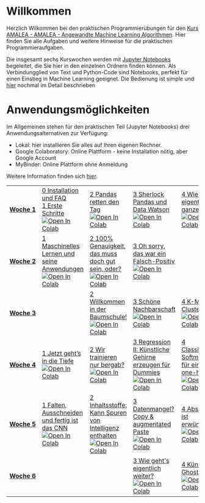# Willkommen
Herzlich Wilkommen bei den praktischen Programmierübungen für den [Kurs AMALEA - AMALEA - Angewandte Machine Learning Algorithmen](https://learn.ki-campus.org/courses/amalea-kit2021). Hier finden Sie alle Aufgaben und weitere Hinweise für die praktischen Programmieraufgaben. 

Die insgesamt sechs Kurswochen werden mit [Jupyter Notebooks](https://jupyter.org/) begeleitet, die Sie hier in den einzelnen Ordnern finden können.
Als Verbindungglied von Text und Python-Code sind Notebooks, perfekt für einen Einstieg in Machine Learning geeignet. Die Bedienung ist simple und [hier](Woche%201/1%20Erste%20Schritte.md#ausf%C3%BChren-von-code) nochmal im Detail beschrieben

# Anwendungsmöglichkeiten

Im Allgemeinen stehen für den praktischen Teil (Jupyter Notebooks) drei Anwendungsalternativen zur Verfügung:

* Lokal: hier installieren Sie alles auf Ihren eigenen Rechner.
* Google Colaboratory:  Online Plattform - keine Installation nötig, aber Google Account
* MyBinder: Online Plattform ohne Anmeldung

Weitere Information finden sich [hier](Woche%201/1%20Erste%20Schritte.md).
<table>
    <tbody>
        <tr>
            <td><a href='Woche%201'><strong>Woche&nbsp;1</strong></a></td>
            <td><a href='Woche%201/0%20Installation%20und%20FAQ.md'>0 Installation und FAQ</a></br><a href='Woche%201/1%20Erste%20Schritte.ipynb'>1 Erste Schritte</a></br><a href='https://colab.research.google.com/github/KI-Campus/AMALEA/blob/master/Woche%201/1%20Erste%20Schritte.ipynb'><img src='https://colab.research.google.com/assets/colab-badge.svg' alt='Open In Colab'></a></td>
            <td><a href='Woche%201/2%20Pandas%20retten%20den%20Tag.ipynb'>2 Pandas retten den Tag</a></br><a href='https://colab.research.google.com/github/KI-Campus/AMALEA/blob/master/Woche%201/2%20Pandas%20retten%20den%20Tag.ipynb'><img src='https://colab.research.google.com/assets/colab-badge.svg' alt='Open In Colab'></a></td>
            <td><a href='Woche%201/3%20Sherlock%20Pandas%20und%20Data%20Watson.ipynb'>3 Sherlock Pandas und Data Watson</a></br><a href='https://colab.research.google.com/github/KI-Campus/AMALEA/blob/master/Woche%201/3%20Sherlock%20Pandas%20und%20Data%20Watson.ipynb'><img src='https://colab.research.google.com/assets/colab-badge.svg' alt='Open In Colab'></a></td>
            <td><a href='Woche%201/4%20Wie%20skaliert%20eigentlich%20das%20ganze%3F.ipynb'>4 Wie skaliert eigentlich das ganze?</a></br><a href='https://colab.research.google.com/github/KI-Campus/AMALEA/blob/master/Woche%201/4%20Wie%20skaliert%20eigentlich%20das%20ganze%3F.ipynb'><img src='https://colab.research.google.com/assets/colab-badge.svg' alt='Open In Colab'></a></td>
        </tr>
        <tr>
            <td><a href='Woche%202'><strong>Woche&nbsp;2</strong></a></td>
            <td><a href='Woche%202/1%20Maschinelles%20Lernen%20und%20seine%20Anwendungen.ipynb'>1 Maschinelles Lernen und seine Anwendungen</a></br><a href='https://colab.research.google.com/github/KI-Campus/AMALEA/blob/master/Woche%202/1%20Maschinelles%20Lernen%20und%20seine%20Anwendungen.ipynb'><img src='https://colab.research.google.com/assets/colab-badge.svg' alt='Open In Colab'></a></td>
            <td><a href='Woche%202/2%20100%25%20Genauigkeit%2C%20das%20muss%20doch%20gut%20sein%2C%20oder%3F.ipynb'>2 100% Genauigkeit, das muss doch gut sein, oder?</a></br><a href='https://colab.research.google.com/github/KI-Campus/AMALEA/blob/master/Woche%202/2%20100%25%20Genauigkeit%2C%20das%20muss%20doch%20gut%20sein%2C%20oder%3F.ipynb'><img src='https://colab.research.google.com/assets/colab-badge.svg' alt='Open In Colab'></a></td>
            <td><a href='Woche%202/3%20Oh%20sorry%2C%20das%20war%20ein%20Falsch-Positiv.ipynb'>3 Oh sorry, das war ein Falsch-Positiv</a></br><a href='https://colab.research.google.com/github/KI-Campus/AMALEA/blob/master/Woche%202/3%20Oh%20sorry%2C%20das%20war%20ein%20Falsch-Positiv.ipynb'><img src='https://colab.research.google.com/assets/colab-badge.svg' alt='Open In Colab'></a></td>
        </tr>
        <tr>
            <td><a href='Woche%203'><strong>Woche&nbsp;3</strong></a></td>
            <td></td>
            <td><a href='Woche%203/2%20Willkommen%20in%20der%20Baumschule%21.ipynb'>2 Willkommen in der Baumschule!</a></br><a href='https://colab.research.google.com/github/KI-Campus/AMALEA/blob/master/Woche%203/2%20Willkommen%20in%20der%20Baumschule%21.ipynb'><img src='https://colab.research.google.com/assets/colab-badge.svg' alt='Open In Colab'></a></td>
            <td><a href='Woche%203/3%20Sch%C3%B6ne%20Nachbarschaft.ipynb'>3 Schöne Nachbarschaft</a></br><a href='https://colab.research.google.com/github/KI-Campus/AMALEA/blob/master/Woche%203/3%20Sch%C3%B6ne%20Nachbarschaft.ipynb'><img src='https://colab.research.google.com/assets/colab-badge.svg' alt='Open In Colab'></a></td>
            <td><a href='Woche%203/4%20K-Means-Clustering.ipynb'>4 K-Means-Clustering</a></br><a href='https://colab.research.google.com/github/KI-Campus/AMALEA/blob/master/Woche%203/4%20K-Means-Clustering.ipynb'><img src='https://colab.research.google.com/assets/colab-badge.svg' alt='Open In Colab'></a></td>
        </tr>
        <tr>
            <td><a href='Woche%204'><strong>Woche&nbsp;4</strong></a></td>
            <td><a href='Woche%204/1%20Jetzt%20geht%E2%80%99s%20in%20die%20Tiefe.ipynb'>1 Jetzt geht’s in die Tiefe</a></br><a href='https://colab.research.google.com/github/KI-Campus/AMALEA/blob/master/Woche%204/1%20Jetzt%20geht%E2%80%99s%20in%20die%20Tiefe.ipynb'><img src='https://colab.research.google.com/assets/colab-badge.svg' alt='Open In Colab'></a></td>
            <td><a href='Woche%204/2%20Wir%20trainieren%20nur%20bergab%3F.ipynb'>2 Wir trainieren nur bergab?</a></br><a href='https://colab.research.google.com/github/KI-Campus/AMALEA/blob/master/Woche%204/2%20Wir%20trainieren%20nur%20bergab%3F.ipynb'><img src='https://colab.research.google.com/assets/colab-badge.svg' alt='Open In Colab'></a></td>
            <td><a href='Woche%204/3%20Regression%20II%3A%20K%C3%BCnstliche%20Gehirne%20erzeugen%20f%C3%BCr%20Dummies.ipynb'>3 Regression II: Künstliche Gehirne erzeugen für Dummies</a></br><a href='https://colab.research.google.com/github/KI-Campus/AMALEA/blob/master/Woche%204/3%20Regression%20II%3A%20K%C3%BCnstliche%20Gehirne%20erzeugen%20f%C3%BCr%20Dummies.ipynb'><img src='https://colab.research.google.com/assets/colab-badge.svg' alt='Open In Colab'></a></td>
            <td><a href='Woche%204/4%20Classification%3A%20Softmax-Eis%20f%C3%BCr%20einen%20one-hot%20day.ipynb'>4 Classification: Softmax-Eis für einen one-hot day</a></br><a href='https://colab.research.google.com/github/KI-Campus/AMALEA/blob/master/Woche%204/4%20Classification%3A%20Softmax-Eis%20f%C3%BCr%20einen%20one-hot%20day.ipynb'><img src='https://colab.research.google.com/assets/colab-badge.svg' alt='Open In Colab'></a></td>
        </tr>
        <tr>
            <td><a href='Woche%205'><strong>Woche&nbsp;5</strong></a></td>
            <td><a href='Woche%205/1%20Falten%2C%20Ausschneiden%20und%20fertig%20ist%20das%20CNN.ipynb'>1 Falten, Ausschneiden und fertig ist das CNN</a></br><a href='https://colab.research.google.com/github/KI-Campus/AMALEA/blob/master/Woche%205/1%20Falten%2C%20Ausschneiden%20und%20fertig%20ist%20das%20CNN.ipynb'><img src='https://colab.research.google.com/assets/colab-badge.svg' alt='Open In Colab'></a></td>
            <td><a href='Woche%205/2%20Inhaltsstoffe%3A%20Kann%20Spuren%20von%20Intelligenz%20enthalten.ipynb'>2 Inhaltsstoffe: Kann Spuren von Intelligenz enthalten</a></br><a href='https://colab.research.google.com/github/KI-Campus/AMALEA/blob/master/Woche%205/2%20Inhaltsstoffe%3A%20Kann%20Spuren%20von%20Intelligenz%20enthalten.ipynb'><img src='https://colab.research.google.com/assets/colab-badge.svg' alt='Open In Colab'></a></td>
            <td><a href='Woche%205/3%20Datenmangel%3F%20Copy%20%26%20augmentated%20Paste.ipynb'>3 Datenmangel? Copy & augmentated Paste</a></br><a href='https://colab.research.google.com/github/KI-Campus/AMALEA/blob/master/Woche%205/3%20Datenmangel%3F%20Copy%20%26%20augmentated%20Paste.ipynb'><img src='https://colab.research.google.com/assets/colab-badge.svg' alt='Open In Colab'></a></td>
            <td><a href='Woche%205/4%20Abschauen%20ist%20erw%C3%BCnscht%21.ipynb'>4 Abschauen ist erwünscht!</a></br><a href='https://colab.research.google.com/github/KI-Campus/AMALEA/blob/master/Woche%205/4%20Abschauen%20ist%20erw%C3%BCnscht%21.ipynb'><img src='https://colab.research.google.com/assets/colab-badge.svg' alt='Open In Colab'></a></td>
        </tr>
        <tr>
            <td><a href='Woche%206'><strong>Woche&nbsp;6</strong></a></td>
            <td></td>
            <td></td>
            <td><a href='Woche%206/3%20Wie%20geht%27s%20eigentlich%20weiter%3F.ipynb'>3 Wie geht's eigentlich weiter?</a></br><a href='https://colab.research.google.com/github/KI-Campus/AMALEA/blob/master/Woche%206/3%20Wie%20geht%27s%20eigentlich%20weiter%3F.ipynb'><img src='https://colab.research.google.com/assets/colab-badge.svg' alt='Open In Colab'></a></td>
            <td><a href='Woche%206/4%20K%C3%BCnstlicher%20Ghost-Writer.ipynb'>4 Künstlicher Ghost-Writer</a></br><a href='https://colab.research.google.com/github/KI-Campus/AMALEA/blob/master/Woche%206/4%20K%C3%BCnstlicher%20Ghost-Writer.ipynb'><img src='https://colab.research.google.com/assets/colab-badge.svg' alt='Open In Colab'></a></td>
        </tr>
    </tbody>
</table>
